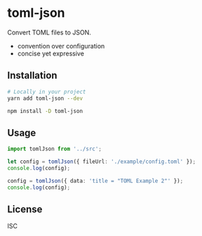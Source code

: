 # toml-json

Convert TOML files to JSON.

- convention over configuration
- concise yet expressive

## Installation

```sh
# Locally in your project
yarn add toml-json --dev

npm install -D toml-json
```

## Usage

```ts
import tomlJson from '../src';

let config = tomlJson({ fileUrl: './example/config.toml' });
console.log(config);

config = tomlJson({ data: 'title = "TOML Example 2"' });
console.log(config);
```

## License

ISC
